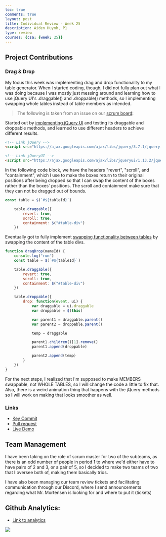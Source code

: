 ```yaml
---
toc: true
comments: true
layout: post
title: Individual Review - Week 25
description: Aiden Huynh, P1
type: review
courses: {csa: {week: 25}}
---
```

## Project Contributions

### Drag & Drop

My focus this week was implementing drag and drop functionality to my table generator. When I started coding, though, I did not fully plan out what I was doing because I was mostly just messing around and learning how to use jQuery UI's .draggable() and .droppable() methods, so I implementing swapping whole tables instead of table members as intended.

> The following is taken from an issue on our [scrum board](https://github.com/John-sCC/jcc_frontend/issues/41#issuecomment-1984054892):

Started out by [implementing jQuery UI](https://github.com/John-sCC/jcc_frontend/commit/67d64722cb476331944a51560c4db711aae58197) and testing its draggable and droppable methods, and learned to use different headers to achieve different results.

```html
<!-- Link jQuery -->
<script src="https://ajax.googleapis.com/ajax/libs/jquery/3.7.1/jquery.min.js"></script>

<!-- Link jQueryUI -->
<script src="https://ajax.googleapis.com/ajax/libs/jqueryui/1.13.2/jquery-ui.min.js" type="text/javascript"></script>
```

In the following code block, we have the headers "revert", "scroll", and "containment", which I use to make the boxes return to their original positions after being dropped so that I can swap the content of the boxes rather than the boxes' positions. The scroll and containment make sure that they can not be dragged out of bounds.

```js
const table = $(`#${tableId}`)

    table.draggable({
        revert: true,
        scroll: true,
        containment: $("#table-div")
    })
```

Eventually got to fully implement [swapping functionality between tables](https://github.com/John-sCC/jcc_frontend/commit/02a8a6aad30104bb3e6b7ca7af56c0029fc22dfe) by swapping the content of the table divs.

```js
function dragDrop(nameId) {
    console.log("run")
    const table = $(`#${tableId}`)

    table.draggable({
        revert: true,
        scroll: true,
        containment: $("#table-div")
    })

    table.droppable({
        drop: function(event, ui) {
            var draggable = ui.draggable
            var droppable = $(this)

            var parent1 = draggable.parent()
            var parent2 = droppable.parent()

            temp = draggable

            parent1.children()[1].remove()
            parent1.append(droppable)

            parent2.append(temp)
        }
    })
}
```

For the next steps, I realized that I'm supposed to make MEMBERS swappable, not WHOLE TABLES, so I will change the code a little to fix that. Also, there is a weird animation thing that happens with the jQuery methods so I will work on making that looks smoother as well.

### Links
* [Key Commit](https://github.com/John-sCC/jcc_frontend/commit/02a8a6aad30104bb3e6b7ca7af56c0029fc22dfe)
* [Pull request](https://github.com/John-sCC/jcc_frontend/pull/45)
* [Live Demo](https://john-scc.github.io/jcc_frontend/tablegenerator)

## Team Management

I have been taking on the role of scrum master for two of the subteams, as there is an odd number of people in period 1 to where we'd either have to have pairs of 2 and 3, or a pair of 5, so I decided to make two teams of two that I oversee both of, making them basically trios.

I have also been managing our team review tickets and facilitating communication through our Discord, where I send announcements regarding what Mr. Mortensen is looking for and where to put it (tickets)

## Github Analytics:

<ul>
   <li><a href="https://github.com/aidenhuynh?tab=overview&from=2024-02-01&to=2024-02-29">Link to analytics</a></li>
</ul>
<img src="https://github.com/John-sCC/jcc_frontend/assets/112529809/2003b16f-04ea-4e81-94ec-9bb1d7369a5d">